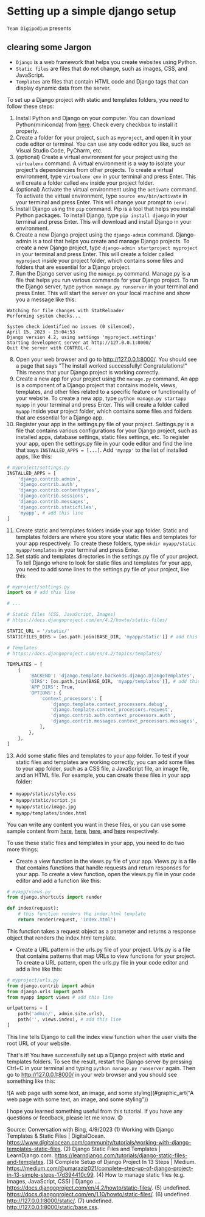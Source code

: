 # Setting up a simple django setup 

`Team Digipodium` presents

## clearing some Jargon
- `Django` is a web framework that helps you create websites using Python.
- `Static files` are files that do not change, such as images, CSS, and JavaScript. 
- `Templates` are files that contain HTML code and Django tags that can display dynamic data from the server.

To set up a Django project with static and templates folders, you need to follow these steps:

1. Install Python and Django on your computer. You can download Python(miniconda) from [here](^https://docs.conda.io/projects/miniconda/en/latest/^). Check every checkbox to install it properly.
2. Create a folder for your project, such as `myproject`, and open it in your code editor or terminal. You can use any code editor you like, such as Visual Studio Code, PyCharm, etc.
3. (optional) Create a virtual environment for your project using the `virtualenv` command. A virtual environment is a way to isolate your project's dependencies from other projects. To create a virtual environment, type `virtualenv env` in your terminal and press Enter. This will create a folder called `env` inside your project folder.
4. (optional) Activate the virtual environment using the `activate` command. To activate the virtual environment, type `source env/bin/activate` in your terminal and press Enter. This will change your prompt to `(env)`.
5. Install Django using the `pip` command. Pip is a tool that helps you install Python packages. To install Django, type `pip install django` in your terminal and press Enter. This will download and install Django in your environment.
6. Create a new Django project using the `django-admin` command. Django-admin is a tool that helps you create and manage Django projects. To create a new Django project, type `django-admin startproject myproject` in your terminal and press Enter. This will create a folder called `myproject` inside your project folder, which contains some files and folders that are essential for a Django project.
7. Run the Django server using the `manage.py` command. Manage.py is a file that helps you run various commands for your Django project. To run the Django server, type `python manage.py runserver` in your terminal and press Enter. This will start the server on your local machine and show you a message like this:

```
Watching for file changes with StatReloader
Performing system checks...

System check identified no issues (0 silenced).
April 15, 2023 - 15:04:53
Django version 4.2, using settings 'myproject.settings'
Starting development server at http://127.0.0.1:8000/
Quit the server with CONTROL-C.
```

8. Open your web browser and go to http://127.0.0.1:8000/. You should see a page that says "The install worked successfully! Congratulations!" This means that your Django project is working correctly.
9. Create a new app for your project using the `manage.py` command. An app is a component of a Django project that contains models, views, templates, and other files related to a specific feature or functionality of your website. To create a new app, type `python manage.py startapp myapp` in your terminal and press Enter. This will create a folder called `myapp` inside your project folder, which contains some files and folders that are essential for a Django app.
10. Register your app in the settings.py file of your project. Settings.py is a file that contains various configurations for your Django project, such as installed apps, database settings, static files settings, etc. To register your app, open the settings.py file in your code editor and find the line that says `INSTALLED_APPS = [...]`. Add `'myapp'` to the list of installed apps, like this:

```python
# myproject/settings.py
INSTALLED_APPS = [
    'django.contrib.admin',
    'django.contrib.auth',
    'django.contrib.contenttypes',
    'django.contrib.sessions',
    'django.contrib.messages',
    'django.contrib.staticfiles',
    'myapp', # add this line
]
```

11. Create static and templates folders inside your app folder. Static and templates folders are where you store your static files and templates for your app respectively. To create these folders, type `mkdir myapp/static myapp/templates` in your terminal and press Enter.
12. Set static and templates directories in the settings.py file of your project. To tell Django where to look for static files and templates for your app, you need to add some lines to the settings.py file of your project, like this:

```python
# myproject/settings.py
import os # add this line

# ...

# Static files (CSS, JavaScript, Images)
# https://docs.djangoproject.com/en/4.2/howto/static-files/

STATIC_URL = '/static/'
STATICFILES_DIRS = [os.path.join(BASE_DIR, 'myapp/static')] # add this line

# Templates
# https://docs.djangoproject.com/en/4.2/topics/templates/

TEMPLATES = [
    {
        'BACKEND': 'django.template.backends.django.DjangoTemplates',
        'DIRS': [os.path.join(BASE_DIR, 'myapp/templates')], # add this line
        'APP_DIRS': True,
        'OPTIONS': {
            'context_processors': [
                'django.template.context_processors.debug',
                'django.template.context_processors.request',
                'django.contrib.auth.context_processors.auth',
                'django.contrib.messages.context_processors.messages',
            ],
        },
    },
]
```

13. Add some static files and templates to your app folder. To test if your static files and templates are working correctly, you can add some files to your app folder, such as a CSS file, a JavaScript file, an image file, and an HTML file. For example, you can create these files in your app folder:

- `myapp/static/style.css`
- `myapp/static/script.js`
- `myapp/static/image.jpg`
- `myapp/templates/index.html`

You can write any content you want in these files, or you can use some sample content from [here](^3^), [here](^4^), [here](^5^), and [here](^6^) respectively.

To use these static files and templates in your app, you need to do two more things:

- Create a view function in the views.py file of your app. Views.py is a file that contains functions that handle requests and return responses for your app. To create a view function, open the views.py file in your code editor and add a function like this:

```python
# myapp/views.py
from django.shortcuts import render

def index(request):
    # this function renders the index.html template
    return render(request, 'index.html')
```

This function takes a request object as a parameter and returns a response object that renders the index.html template.

- Create a URL pattern in the urls.py file of your project. Urls.py is a file that contains patterns that map URLs to view functions for your project. To create a URL pattern, open the urls.py file in your code editor and add a line like this:

```python
# myproject/urls.py
from django.contrib import admin
from django.urls import path
from myapp import views # add this line

urlpatterns = [
    path('admin/', admin.site.urls),
    path('', views.index), # add this line
]
```

This line tells Django to call the index view function when the user visits the root URL of your website.

That's it! You have successfully set up a Django project with static and templates folders. To see the result, restart the Django server by pressing Ctrl+C in your terminal and typing `python manage.py runserver` again. Then go to http://127.0.0.1:8000/ in your web browser and you should see something like this:

![A web page with some text, an image, and some styling](#graphic_art("A web page with some text, an image, and some styling"))

I hope you learned something useful from this tutorial. If you have any questions or feedback, please let me know. 😊

Source: Conversation with Bing, 4/9/2023
(1) Working with Django Templates & Static Files | DigitalOcean. https://www.digitalocean.com/community/tutorials/working-with-django-templates-static-files.
(2) Django Static Files and Templates | LearnDjango.com. https://learndjango.com/tutorials/django-static-files-and-templates.
(3) Complete Setup of Django Project In 13 Steps | Medium. https://medium.com/@umaraziz021/complete-step-up-of-django-project-in-13-simple-steps-17d394410c99.
(4) How to manage static files (e.g. images, JavaScript, CSS) | Django .... https://docs.djangoproject.com/en/4.2/howto/static-files/.
(5) undefined. https://docs.djangoproject.com/en/1.10/howto/static-files/.
(6) undefined. http://127.0.0.1:8000/static/.
(7) undefined. http://127.0.0.1:8000/static/base.css.
